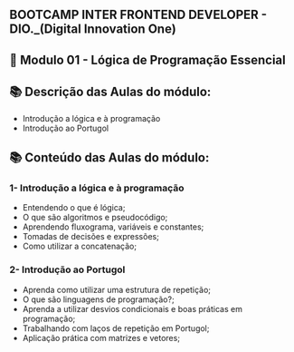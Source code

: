 ## BOOTCAMP INTER FRONTEND DEVELOPER - DIO._(Digital Innovation One)

## 📝 Modulo 01 - Lógica de Programação Essencial

## 📚 Descrição das Aulas do módulo:
- Introdução a lógica e à programação
- Introdução ao Portugol

## 📚 Conteúdo das Aulas do módulo:
### 1- Introdução a lógica e à programação
- Entendendo o que é lógica;
- O que são algoritmos e pseudocódigo;
- Aprendendo fluxograma, variáveis e constantes;
- Tomadas de decisões e expressões;
- Como utilizar a concatenação;

### 2- Introdução ao Portugol
- Aprenda como utilizar uma estrutura de repetição;
- O que são linguagens de programação?;
- Aprenda a utilizar desvios condicionais e boas práticas em programação;
- Trabalhando com laços de repetição em Portugol;
- Aplicação prática com matrizes e vetores;
